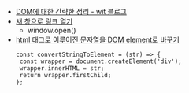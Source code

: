 * [DOM에 대한 간략한 정리 - wit 블로그](https://wit.nts-corp.com/2019/02/14/5522)
* [새 창으로 링크 열기](https://rocabilly.tistory.com/84)
  * window.open()
* [html 태그로 이루어진 문자열을 DOM element로 바꾸기](https://stackoverflow.com/a/3104251)
  ```
  const convertStringToElement = (str) => {
   const wrapper = document.createElement('div');
   wrapper.innerHTML = str;
   return wrapper.firstChild;
  };
  ```

